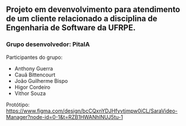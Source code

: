 ## Projeto em devenvolvimento para atendimento de um cliente relacionado a disciplina de Engenharia de Software da UFRPE.

### Grupo desenvolvedor: PitaIA
Participantes do grupo: 
<ul>
  <li>Anthony Guerra</li>
  <li>Cauã Bittencourt</li>
  <li>João Guilherme Bispo</li>
  <li>Higor Cordeiro</li>
  <li>Vithor Souza</li>
</ul>

Protótipo: https://www.figma.com/design/bcCQxnYDJHfyvtjmpw0iCL/SaraVideo-Manager?node-id=0-1&t=RZB1HWANhlNUJ5tu-1
